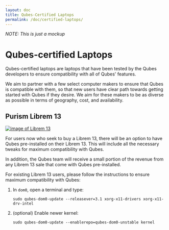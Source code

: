 ```yaml
---
layout: doc
title: Qubes-Certified Laptops
permalink: /doc/certified-laptops/
--- 
```


*NOTE: This is just a mockup*

Qubes-certified Laptops
============================================

Qubes-certified laptops are laptops that have been tested by the Qubes developers to ensure compatibility with all of Qubes' features.

We aim to partner with a few select computer makers to ensure that Qubes is compatible with them, so that new users have clear path towards getting started with Qubes if they desire. We aim for these makers to be as diverse as possible in terms of geography, cost, and availability. 


Purism Librem 13
----------------------------
[![image of Librem 13](https://puri.sm/wp-content/uploads/2015/07/librem-13-700x490-20150721.png)](https://puri.sm/librem-13/)

For users now who seek to buy a Librem 13, there will be an option to have Qubes pre-installed on their Librem 13. This will include all the necessary tweaks for maximum compatibility with Qubes. 

In addition, the Qubes team will receive a small portion of the revenue from any Librem 13 sale that come with Qubes pre-installed.

For existing Librem 13 users, please follow the instructions to ensure maximum compatibility with Qubes:

1. In `dom0`, open a terminal and type:

       sudo qubes-dom0-update --releasever=3.1 xorg-x11-drivers xorg-x11-drv-intel

2. (optional) Enable newer kernel:

       sudo qubes-dom0-update --enablerepo=qubes-dom0-unstable kernel
